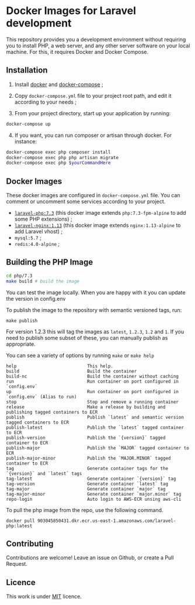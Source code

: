 # Docker Images for Laravel development
This repository provides you a development environment without requiring you to install PHP, a web server, and any other server software on your local machine. For this, it requires Docker and Docker Compose.


## Installation

1. Install [docker](https://docs.docker.com/engine/installation/) and [docker-compose](https://docs.docker.com/compose/install/) ;

2. Copy `docker-compose.yml` file to your project root path, and edit it according to your needs ;

3. From your project directory, start up your application by running:

```sh
docker-compose up
```
4. If you want, you can run composer or artisan through docker. For instance:

```sh
docker-compose exec php composer install
docker-compose exec php php artisan migrate
docker-compose exec php $yourCommandHere
```


## Docker Images

These docker images are configured in `docker-compose.yml` file.
You can comment or uncomment some services according to your project.

* [`laravel-php:7.3`](https://hub.docker.com/r/jguyomard/laravel-php/) (this docker image extends `php:7.3-fpm-alpine` to add some PHP extensions) ;
* [`laravel-nginx:1.13`](https://hub.docker.com/r/jguyomard/laravel-nginx/) (this docker image extends `nginx:1.13-alpine` to add Laravel vhost) ;
* `mysql:5.7` ;
* `redis:4.0-alpine` ;

## Building the PHP Image

```bash
cd php/7.3
make build # build the image
```
You can test the image locally.  When you are happy with it you can update the version in config.env

To publish the image to the repository with semantic versioned tags, run:
```
make publish
```

For version 1.2.3 this will tag the images as `latest`, `1.2.3`, `1.2` and `1`.  If you need to publish some subset of these, you can manually publish as appropriate.

You can see a variety of options by running `make` or `make help`

```
help                           This help.
build                          Build the container
build-nc                       Build the container without caching
run                            Run container on port configured in `config.env`
up                             Run container on port configured in `config.env` (Alias to run)
stop                           Stop and remove a running container
release                        Make a release by building and publishing tagged containers to ECR
publish                        Publish `latest` and semantic version tagged containers to ECR
publish-latest                 Publish the `latest` tagged container to ECR
publish-version                Publish the `{version}` tagged container to ECR
publish-major                  Publish the `MAJOR` tagged container to ECR
publish-major-minor            Publish the `MAJOR.MINOR` tagged container to ECR
tag                            Generate container tags for the `{version}` and `latest` tags
tag-latest                     Generate container `{version}` tag
tag-version                    Generate container `latest` tag
tag-major                      Generate container `major` tag
tag-major-minor                Generate container `major.minor` tag
repo-login                     Auto login to AWS-ECR unsing aws-cli
```
To pull the php image from the repo, use the following command.

`docker pull 903045850431.dkr.ecr.us-east-1.amazonaws.com/laravel-php:latest`


## Contributing

Contributions are welcome!
Leave an issue on Github, or create a Pull Request.


## Licence

This work is under [MIT](LICENCE) licence.
